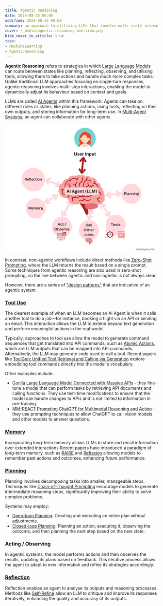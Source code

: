```yaml
---
title: Agentic Reasoning
date: 2024-08-25 00:00
modified: 2024-08-25 00:00
summary: an approach to utilising LLMs that involve multi-state interactions.
cover: /_media/agentic-reasoning-overview.png
hide_cover_in_article: true
tags:
- MachineLearning
- AgenticReasoning
---
```


**Agentic Reasoning** refers to strategies in which [Large Language Models](large-language-models.md) can route between states like planning, reflecting, observing, and utilising tools, allowing them to take actions and handle much more complex tasks. Unlike traditional LLM approaches focusing on single-turn responses, agentic reasoning involves multi-step interactions, enabling the model to dynamically adjust its behaviour based on context and goals.

LLMs are called [AI Agents](ai-agents.md) within this framework. Agents can take on different roles or states, like planning actions, using tools, reflecting on their own outputs, and storing information for long-term use. In [Multi-Agent Systems](multi-agent-systems.md), an agent can collaborate with other agents.

![Agentic Reasoning Workflow Overview](../_media/agentic-reasoning-overview.png)

In contrast, non-agentic workflows include direct methods like [Zero-Shot Prompting](zero-shot-prompting.md), where the LLM returns the result based on a single prompt. Some techniques from agentic reasoning are also used in zero-shot prompting, so the line between agentic and non-agentic is not always clear.

However, there are a series of ["design patterns"](https://www.deeplearning.ai/the-batch/how-agents-can-improve-llm-performance) that are indicative of an agentic system.

### [Tool Use](tool-use.md)

The clearest example of when an LLM becomes an AI Agent is when it calls another tool to do a job—for instance, booking a flight via an API or sending an email. This interaction allows the LLM to extend beyond text generation and perform meaningful actions in the real world.

Typically, approaches to tool use allow the model to generate command sequences that get translated into API commands, such as [Atomic Actions](atomic-actions.md), which are LLM outputs that can be mapped into API commands. Alternatively, the LLM may generate code used to call a tool. Recent papers like [ToolGen: Unified Tool Retrieval and Calling via Generation](../../../permanent/toolgen-unified-tool-retrieval-and-calling-via-generation.md) explore embedding tool commands directly into the model's vocabulary.

Other examples include:

* [Gorilla Large Language Model Connected with Massive APIs](../../../permanent/gorilla-large-language-model-connected-with-massive-apis.md) - they fine-tune a model that can perform tasks by retrieving API documents and calling functions. They use test-time modifications to ensure that the model can handle changes to APIs and is not limited to information in pre-training.
* [MM-REACT Prompting ChatGPT for Multimodal Reasoning and Action](../../../permanent/mm-react-prompting-chatgpt-for-multimodal-reasoning-and-action.md) - they use prompting techniques to allow ChatGPT to call vision models and other models to answer questions.

### [Memory](memory.md)

Incorporating long-term memory allows LLMs to store and recall information over extended interactions Recent papers have introduced a paradigm of long-term memory, such as [RAISE](raise.md) and [Reflexion](reflexion.md) allowing models to remember past actions and outcomes, enhancing future performance.

### [Planning](planning.md)

Planning involves decomposing tasks into smaller, manageable steps. Techniques like [Chain-of-Thought Prompting](chain-of-thought-prompting.md) encourage models to generate intermediate reasoning steps, significantly improving their ability to solve complex problems.

Systems may employ:

* [Open-loop Planning](open-loop-planning.md): Creating and executing an entire plan without adjustments.
* [Closed-loop Planning](closed-loop-planning.md): Planning an action, executing it, observing the outcome, and then planning the next step based on the new state.

### Acting / Observing

In agentic systems, the model performs actions and then observes the results, updating its plans based on feedback. This iterative process allows the agent to adapt to new information and refine its strategies accordingly.

### [Reflection](reflection.md)

Reflection enables an agent to analyse its outputs and reasoning processes. Methods like [Self-Refine](self-refine.md) allow an LLM to critique and improve its responses iteratively, enhancing the quality and accuracy of its outputs.
